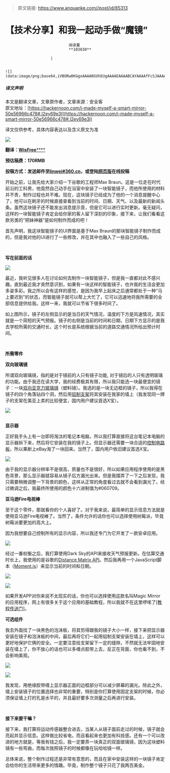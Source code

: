 > 原文链接: https://www.anquanke.com//post/id/85313 


# 【技术分享】和我一起动手做“魔镜”


                                阅读量   
                                **103030**
                            
                        |
                        
                                                                                                                                    ![](data:image/png;base64,iVBORw0KGgoAAAANSUhEUgAAAAEAAAABCAYAAAAfFcSJAAAAAXNSR0IArs4c6QAAAARnQU1BAACxjwv8YQUAAAAJcEhZcwAADsQAAA7EAZUrDhsAAAANSURBVBhXYzh8+PB/AAffA0nNPuCLAAAAAElFTkSuQmCC)
                                                                                            



##### 译文声明

本文是翻译文章，文章原作者，文章来源：安全客
                                <br>原文地址：[https://hackernoon.com/i-made-myself-a-smart-mirror-50e56966c478#.l2ey69e3l](https://hackernoon.com/i-made-myself-a-smart-mirror-50e56966c478#.l2ey69e3l)

译文仅供参考，具体内容表达以及含义原文为准

[![](https://p0.ssl.qhimg.com/t01c62c7a3c422608c0.png)](https://p0.ssl.qhimg.com/t01c62c7a3c422608c0.png)



**翻译：**[**WisFree******](http://bobao.360.cn/member/contribute?uid=2606963099)

**预估稿费：170RMB**

**<strong><strong>投稿方式：发送邮件至**[**linwei#360.cn**](mailto:linwei@360.cn)**，或登陆**[**网页版**](http://bobao.360.cn/contribute/index)**在线投稿**</strong></strong>



开始之前，让我先给大家介绍一下谷歌的工程师Max Braun。这是一位走在时代前沿的工科男，他竟然自己动手在浴室中安装了一块智能镜子，而他所使用的材料并不贵，制作过程也并不难。现在，这块镜子已经成为了他的一个消息提醒中心了，他可以在刷牙的时候直接查看到当前的时间、日期、天气、以及最新的新闻头条。虽然这块镜子还不能发出消息提示音，但是它可以进行实时更新。毫无疑问，这样的一块智能镜子肯定会给你家的客人留下深刻的印象，接下来，让我们看看这款另类的“把妹神器”是如何制作而成的吧！

首先声明，我这块智能镜子的UI界面是基于Max Braun的那块智能镜子制作而成的，但是我对他的UI进行了一些修改，并在其中也融入了一些自己的风格。

<br>

**写在前面的话**

[![](https://p1.ssl.qhimg.com/t015a4c96068d1874af.png)](https://p1.ssl.qhimg.com/t015a4c96068d1874af.png)

最近，我听见很多人在讨论如何去制作一块智能镜子，但是我一直都对此不感兴趣。直到最近我才突然意识到，如果有一块这样的智能镜子，也许我的生活会更加多姿多彩。我之所以会有这样的感觉，是因为我早上起床之后通常都处于一种“马上要迟到”的状态，而智能镜子就可以帮上大忙了，它可以迅速地将我所需要的全部信息提供给我。这样一来，我就可以节省下很多时间了。

如上图所示，镜子的左侧显示的是当日的天气情况，温度的下方是风速情况，其实就是一个简短的天气预报。镜子的右侧是当前的时间和日期，日期下方显示的是我去学校所需的交通时长，这个时长是系统根据当前的道路交通情况所给出预计时间。

<br>

**所需零件**

**双向玻璃镜**

所谓双向玻璃镜，指的是对于镜前的人只有镜子功能, 对于镜后的人只有透明玻璃的功能。由于我还在读大学，我的经费极其有限，所以我只能选一块最便宜的镜子：一块[双向亚克力玻璃镜](http://www.tapplastics.com/product/plastics/cut_to_size_plastic/two_way_mirrored_acrylic/558)（塑料镜）。我选的是一块无边框的镜子，所以我得在镜子的四个角落钻四个洞，然后用[铝制支架](https://mbs-standoffs.com/glass-standoffs.html)将其安装在我家的墙上（我发现同一牌子的支架在美亚上卖的比较便宜，国内用户建议首选X宝）。

[![](https://p5.ssl.qhimg.com/t015f7cc7ef6251df9a.png)](https://p5.ssl.qhimg.com/t015f7cc7ef6251df9a.png)

[![](data:image/png;base64,iVBORw0KGgoAAAANSUhEUgAAAAEAAAABCAYAAAAfFcSJAAAAAXNSR0IArs4c6QAAAARnQU1BAACxjwv8YQUAAAAJcEhZcwAADsQAAA7EAZUrDhsAAAANSURBVBhXYzh8+PB/AAffA0nNPuCLAAAAAElFTkSuQmCC)](https://p4.ssl.qhimg.com/t015b0265f0996693a0.png)

**显示器**

正好我手头上有一台即将淘汰的笔记本电脑，所以我打算直接将这台笔记本电脑的显示器拆下来，然后将它安装在我的镜子上。但显示器还需要一块合适的[控制电路板](http://www.ebay.com/itm/180979602491?_trksid=p2060353.m2749.l2649&amp;ssPageName=STRK%3AMEBIDX%3AIT)，所以果断上eBay淘了一块回来。当然了，国内用户依旧建议首选X宝。

[![](https://p2.ssl.qhimg.com/t01212ccead8d738cab.png)](https://p2.ssl.qhimg.com/t01212ccead8d738cab.png)

由于我的显示器分辨率不是很高，质量也不是很好，所以如果应用程序使用的是黑色背景，那么显示器就容易从镜子后方漏光出来。但是我摆弄了一下之后发现，我只需要稍微调整一下背景的颜色，这样从正常的角度看过去就不会看到漏光了。经过微调之后，我最终所使用的颜色十六进制值为#060709。

**亚马逊Fire电视棒**

至于这个零件，那就看你的个人喜好了。对于我来说，最简单的显示信息方法就是使用亚马逊Fire电视棒了。当然了，条件允许的话你也可以选择使用树莓派，毕竟树莓派要更加的高大上。

因为我想要自己控制所有的显示内容，所以我还专门为它开发了一款安卓应用。

[![](https://p2.ssl.qhimg.com/t01711929aab36ee1da.png)](https://p2.ssl.qhimg.com/t01711929aab36ee1da.png)

经过一番权衡之后，我打算使用Dark Sky的API来接收天气预报更新。在估算交通时长上，我使用的是谷歌的[Distance Matrix API](https://developers.google.com/maps/documentation/distance-matrix/)。然后我再用一个JavaScript脚本（[Moment.js](http://momentjs.com/)）来显示当前的时间和日期。

[![](https://p3.ssl.qhimg.com/t010c3a20e2b37d20ad.png)](https://p3.ssl.qhimg.com/t010c3a20e2b37d20ad.png)

[![](https://p3.ssl.qhimg.com/t01598ca82d5681d681.png)](https://p3.ssl.qhimg.com/t01598ca82d5681d681.png)

如果开发APP对你来说不太现实的话，你也可以选择使用这款名叫Magic Mirror的应用程序，网上有很多关于这个应用的基础教程，所以我就不在这里啰嗦了[[教程传送门]](https://magicmirror.builders/)。

**可选组件**

我去外面找了一块黑色的泡沫板，将其剪得跟我的镜子大小一样，接下来把显示器安装在镜子和泡沫板的中间，最后再将它们一起用铝制支架安装在墙上，这样可以更好地保护它俩的安全。一定要注意给支架留下一定的缝隙，不然就无法牢固地安装在墙上了，你不放心的话也可以多缠点胶带上去，反正在背面，你也看不到，不会影响美观。

[![](https://p2.ssl.qhimg.com/t019302aba6f7a588d5.png)](https://p2.ssl.qhimg.com/t019302aba6f7a588d5.png)

[![](https://p4.ssl.qhimg.com/t0192e05ce0372666df.png)](https://p4.ssl.qhimg.com/t0192e05ce0372666df.png)

我发现，用绝缘胶带缠上显示器正面的边框部分可以减少屏幕的漏光。除此之外，墙上安装镜子的位置选择也非常的重要，特别是你打算使用固定支架的时候，你必须保证墙上打的孔是水平的，并且最好要多次测量之后再进行安装。

<br>

**接下来要干嘛？**

接下来，我打算将运动传感器整合进去，当某人从镜子面前走过的时候，镜子就会亮起并显示信息。这样做比较省电，而且看起来也更加有科技感。还有一个可以改进的地方就是，等我有钱之后，我一定要弄一块真正的双面玻璃镜，因为这块塑料镜有一些弯曲，而每次我照镜子的时候都像在玩哈哈镜一样。

总体来说，整个制作过程还是非常有意思的，而且在家中安装这样的一块镜子肯定会给你的生活带来更多的情趣。毕竟，制作整个镜子只花了我两百美金。
